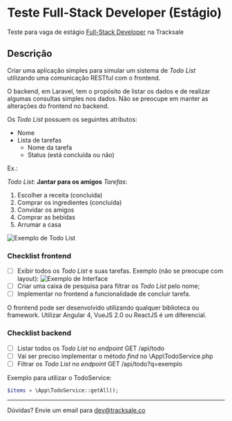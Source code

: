 # Teste Full-Stack Developer (Estágio)
Teste para vaga de estágio [Full-Stack Developer](http://jobs.tracksale.co/o/estagio-fullstack-developer) na Tracksale 

## Descrição
Criar uma aplicação simples para simular um sistema de _Todo List_ utilizando uma comunicação RESTful com o frontend.

O backend, em Laravel, tem o propósito de listar os dados e de realizar algumas consultas simples nos dados. Não se preocupe em manter as alterações do frontend no backend.

Os _Todo List_ possuem os seguintes atributos:

- Nome
- Lista de tarefas
  - Nome da tarefa
  - Status (está concluída ou não)

Ex.:

_Todo List_: **Jantar para os amigos**
*Tarefas*:

 1. Escolher a receita (concluída)
 2. Comprar os ingredientes (concluída)
 3. Convidar os amigos
 4. Comprar as bebidas
 5. Arrumar a casa

![Exemplo de Todo List](https://i.imgur.com/Mqh9wOJ.png)

### Checklist frontend

- [ ] Exibir todos os _Todo List_ e suas tarefas. Exemplo (não se preocupe com layout):
![Exemplo de Interface](https://i.imgur.com/9uSCR7C.png)
- [ ] Criar uma caixa de pesquisa para filtrar os _Todo List_ pelo nome;
- [ ] Implementar no frontend a funcionalidade de concluir tarefa.

O frontend pode ser desenvolvido utilizando qualquer biblioteca ou framework. Utilizar Angular 4, VueJS 2.0 ou ReactJS é um diferencial.

### Checklist backend

- [ ] Listar todos os _Todo List_ no _endpoint_ GET /api/todo
- [ ] Vai ser preciso implementar o método _find_ no \App\TodoService.php
- [ ] Filtrar os _Todo List_ no _endpoint_ GET /api/todo?q=exemplo

Exemplo para utilizar o TodoService:
```php
$items = \App\TodoService::getAll();
```

---------------------
Dúvidas? Envie um email para dev@tracksale.co
